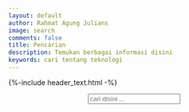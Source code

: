 ```yaml
---
layout: default
author: Rahmat Agung Julians
image: search
comments: false
title: Pencarian
description: Temukan berbagai informasi disini
keywords: cari tentang teknologi
---
```


{%-include header_text.html -%}

<div class="row mb__2">
  <div class="col__sm__12 text__muted small">
    <center>
      <input type="text" id="search__input" class="search__form" placeholder="cari disini ..." />
    </center>
    <div class="results__container">
      <div id="results__container"></div>
    </div>
  </div>
</div>

<script>
  SimpleJekyllSearch({
    searchInput: document.getElementById('search__input'),
    resultsContainer: document.getElementById('results__container'),
    json: '{{ site.baseurl }}/api/postingan.json',
    searchResultTemplate: '<a href="{url}" title="{desc}" class="result__list"><div class="row mb__2 post__list"><div class="col__sm__9">{title}</div></div></a>',
    noResultsText: 'Hasil tidak ditemukan',
    limit: 10,
    fuzzy: false,
    exclude: []
  });
</script>
